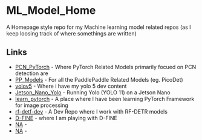 # ML_Model_Home

A Homepage style repo for my Machine learning model related repos (as I keep loosing track of where somethings are written)

## Links

- [PCN_PyTorch](https://github.com/robert-stevenson-1/PCN_PyTorch) - Where PyTorch Related Models primarily focued on PCN detection are
- [PP_Models](https://github.com/robert-stevenson-1/PP_Models) - For all the PaddlePaddle Related Models (eg. PicoDet)
- [yolov5](https://github.com/robert-stevenson-1/yolov5) - Where i have my yolo 5 dev content
- [Jetson_Nano_Yolo](https://github.com/robert-stevenson-1/Jetson_Nano_Yolo) - Running Yolo (YOLO 11) on a Jetson Nano 
- [learn_pytorch](https://github.com/robert-stevenson-1/learn_pytorch) - A place where I have been learning PyTorch Framework for image processing 
- [rf-detf-dev](https://github.com/robert-stevenson-1/rf-detf-dev) - A Dev Repo where I work with RF-DETR models 
- [D-FINE](https://github.com/robert-stevenson-1/D-FINE) - where I am playing with D-FINE 
- [NA]() - 
- [NA]() - 
